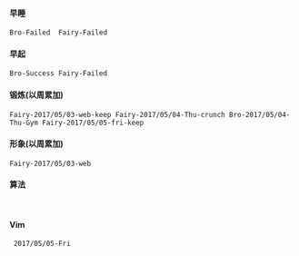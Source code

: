 #### 早睡
`Bro-Failed  Fairy-Failed`
#### 早起
` Bro-Success
  Fairy-Failed `
#### 锻炼(以周累加)
`Fairy-2017/05/03-web-keep Fairy-2017/05/04-Thu-crunch Bro-2017/05/04-Thu-Gym
Fairy-2017/05/05-fri-keep`
#### 形象(以周累加)
`Fairy-2017/05/03-web `
#### 算法
` `
#### Vim
` 2017/05/05-Fri`

